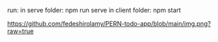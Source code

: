 run:
in serve folder: npm run serve
in client folder: npm start

https://github.com/fedeshirolamy/PERN-todo-app/blob/main/img.png?raw=true

